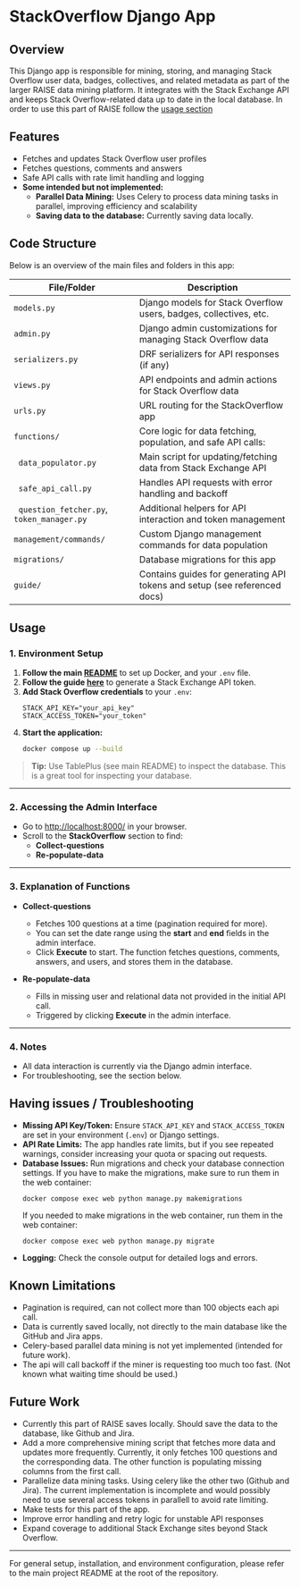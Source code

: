 # StackOverflow Django App

## Overview
This Django app is responsible for mining, storing, and managing Stack Overflow user data, badges, collectives, and related metadata as part of the larger RAISE data mining platform. It integrates with the Stack Exchange API and keeps Stack Overflow-related data up to date in the local database. In order to use this part of RAISE follow the [usage section](#usage)

## Features
- Fetches and updates Stack Overflow user profiles
- Fetches questions, comments and answers
- Safe API calls with rate limit handling and logging
- **Some intended but not implemented:**
    - **Parallel Data Mining:** Uses Celery to process data mining tasks in parallel, improving efficiency and scalability
    - **Saving data to the database:** Currently saving data locally.

## Code Structure
Below is an overview of the main files and folders in this app:

| File/Folder         | Description                                                                 |
|---------------------|-----------------------------------------------------------------------------|
| `models.py`         | Django models for Stack Overflow users, badges, collectives, etc.           |
| `admin.py`          | Django admin customizations for managing Stack Overflow data                 |
| `serializers.py`    | DRF serializers for API responses (if any)                                  |
| `views.py`          | API endpoints and admin actions for Stack Overflow data                     |
| `urls.py`           | URL routing for the StackOverflow app                                       |
| `functions/`        | Core logic for data fetching, population, and safe API calls:               |
| &nbsp;&nbsp;`data_populator.py` | Main script for updating/fetching data from Stack Exchange API         |
| &nbsp;&nbsp;`safe_api_call.py`  | Handles API requests with error handling and backoff                  |
| &nbsp;&nbsp;`question_fetcher.py`, `token_manager.py` | Additional helpers for API interaction and token management |
| `management/commands/` | Custom Django management commands for data population                  |
| `migrations/`       | Database migrations for this app                                            |
| `guide/`            | Contains guides for generating API tokens and setup (see referenced docs)   |

## Usage

### 1. Environment Setup

1. **Follow the main [README](../README.md)** to set up Docker, and your `.env` file.
2. **Follow the guide [here](/guide/generateAccessToken.md)** to generate a Stack Exchange API token.
3. **Add Stack Overflow credentials** to your `.env`:
    ```
    STACK_API_KEY="your_api_key"
    STACK_ACCESS_TOKEN="your_token"
    ```
4. **Start the application:**
    ```sh
    docker compose up --build
    ```

> **Tip:** Use TablePlus (see main README) to inspect the database. This is a great tool for inspecting your database.

---

### 2. Accessing the Admin Interface

- Go to [http://localhost:8000/](http://localhost:8000/) in your browser.
- Scroll to the **StackOverflow** section to find:
  - **Collect-questions**
  - **Re-populate-data**

---

### 3. Explanation of Functions

- **Collect-questions**
  - Fetches 100 questions at a time (pagination required for more).
  - You can set the date range using the **start** and **end** fields in the admin interface.
  - Click **Execute** to start. The function fetches questions, comments, answers, and users, and stores them in the database.

- **Re-populate-data**
  - Fills in missing user and relational data not provided in the initial API call.
  - Triggered by clicking **Execute** in the admin interface.

---

### 4. Notes

- All data interaction is currently via the Django admin interface.
- For troubleshooting, see the section below.

## Having issues / Troubleshooting
- **Missing API Key/Token:** Ensure `STACK_API_KEY` and `STACK_ACCESS_TOKEN` are set in your environment (`.env`) or Django settings.
- **API Rate Limits:** The app handles rate limits, but if you see repeated warnings, consider increasing your quota or spacing out requests.
- **Database Issues:** Run migrations and check your database connection settings. If you have to make the migrations, make sure to run them in the web container:
  ```
  docker compose exec web python manage.py makemigrations
  ```
  If you needed to make migrations in the web container, run them in the web container:
  ```
  docker compose exec web python manage.py migrate
  ```
- **Logging:** Check the console output for detailed logs and errors.

## Known Limitations
- Pagination is required, can not collect more than 100 objects each api call.
- Data is currently saved locally, not directly to the main database like the GitHub and Jira apps.
- Celery-based parallel data mining is not yet implemented (intended for future work).
- The api will call backoff if the miner is requesting too much too fast. (Not known what waiting time should be used.)

## Future Work
- Currently this part of RAISE saves locally. Should save the data to the database, like Github and Jira.
- Add a more comprehensive mining script that fetches more data and updates more frequently. Currently, it only fetches 100 questions and the corresponding data. The other function is populating missing columns from the first call.
- Parallelize data mining tasks. Using celery like the other two (Github and Jira). The current implementation is incomplete and would possibly need to use several access tokens in parallell to avoid rate limiting. 
- Make tests for this part of the app.
- Improve error handling and retry logic for unstable API responses
- Expand coverage to additional Stack Exchange sites beyond Stack Overflow.  

---

For general setup, installation, and environment configuration, please refer to the main project README at the root of the repository. 
